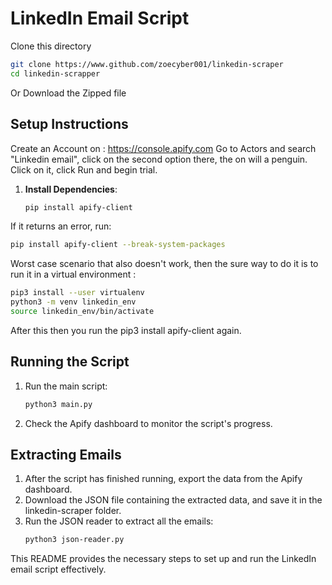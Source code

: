 # LinkedIn Email Script


Clone this directory
```bash
git clone https://www.github.com/zoecyber001/linkedin-scraper
cd linkedin-scrapper

```

Or 
Download the Zipped file

## Setup Instructions
Create an Account on : https://console.apify.com
Go to Actors and search "Linkedin email", click on the second option there, the on will a penguin. Click on it, click Run and begin trial. 


1. **Install Dependencies**:
   ```bash
   pip install apify-client 
   ```

If it returns an error, run:
```bash
pip install apify-client --break-system-packages
```
Worst case scenario that also doesn't work, then the sure way to do it is to run it in a virtual environment :
   ```bash
   pip3 install --user virtualenv
   python3 -m venv linkedin_env
   source linkedin_env/bin/activate
   ```
After this then you run the pip3 install apify-client again. 

## Running the Script

1. Run the main script:
   ```bash
   python3 main.py
   ```

2. Check the Apify dashboard to monitor the script's progress.

## Extracting Emails

1. After the script has finished running, export the data from the Apify dashboard.
2. Download the JSON file containing the extracted data, and save it in the linkedin-scraper folder. 
3. Run the JSON reader to extract all the emails:
   ```bash
   python3 json-reader.py 
   ```

This README provides the necessary steps to set up and run the LinkedIn email script effectively.
